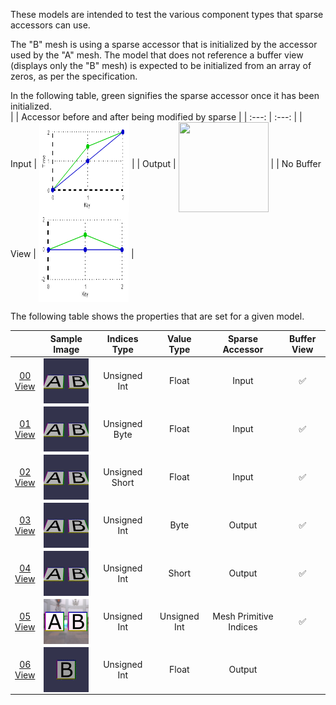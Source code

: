 These models are intended to test the various component types that sparse accessors can use.  

The "B" mesh is using a sparse accessor that is initialized by the accessor used by the "A" mesh.
The model that does not reference a buffer view (displays only the "B" mesh) is expected to be initialized from an array of zeros, as per the specification.  

In the following table, green signifies the sparse accessor once it has been initialized.  
|   | Accessor before and after being modified by sparse |
| :---: | :---: |
| Input | <img src="Figures/SparseAccessor_Input.png" height="144" width="144" align="middle"> |
| Output | <img src="Figures/SparseAccessor_OutputRotation.png" height="144" width="144" align="middle"> |
| No Buffer View | <img src="Figures/SparseAccessor_NoBufferView.png" height="144" width="144" align="middle"> |  

The following table shows the properties that are set for a given model.  

|   | Sample Image | Indices Type | Value Type | Sparse Accessor | Buffer View |
| :---: | :---: | :---: | :---: | :---: | :---: |
| [00](Accessor_SparseType_00.gltf)<br>[View](https://bghgary.github.io/glTF-Assets-Viewer/?type=Positive&folder=26&model=0) | [<img src="Figures/Thumbnails/Accessor_SparseType_00.gif" align="middle">](Figures/SampleImages/Accessor_SparseType_00.gif) | Unsigned Int | Float | Input | :white_check_mark: |
| [01](Accessor_SparseType_01.gltf)<br>[View](https://bghgary.github.io/glTF-Assets-Viewer/?type=Positive&folder=26&model=1) | [<img src="Figures/Thumbnails/Accessor_SparseType_01.gif" align="middle">](Figures/SampleImages/Accessor_SparseType_01.gif) | Unsigned Byte | Float | Input | :white_check_mark: |
| [02](Accessor_SparseType_02.gltf)<br>[View](https://bghgary.github.io/glTF-Assets-Viewer/?type=Positive&folder=26&model=2) | [<img src="Figures/Thumbnails/Accessor_SparseType_02.gif" align="middle">](Figures/SampleImages/Accessor_SparseType_02.gif) | Unsigned Short | Float | Input | :white_check_mark: |
| [03](Accessor_SparseType_03.gltf)<br>[View](https://bghgary.github.io/glTF-Assets-Viewer/?type=Positive&folder=26&model=3) | [<img src="Figures/Thumbnails/Accessor_SparseType_03.gif" align="middle">](Figures/SampleImages/Accessor_SparseType_03.gif) | Unsigned Int | Byte | Output | :white_check_mark: |
| [04](Accessor_SparseType_04.gltf)<br>[View](https://bghgary.github.io/glTF-Assets-Viewer/?type=Positive&folder=26&model=4) | [<img src="Figures/Thumbnails/Accessor_SparseType_04.gif" align="middle">](Figures/SampleImages/Accessor_SparseType_04.gif) | Unsigned Int | Short | Output | :white_check_mark: |
| [05](Accessor_SparseType_05.gltf)<br>[View](https://bghgary.github.io/glTF-Assets-Viewer/?type=Positive&folder=26&model=5) | [<img src="Figures/Thumbnails/Accessor_SparseType_05.png" align="middle">](Figures/SampleImages/Accessor_SparseType_05.png) | Unsigned Int | Unsigned Int | Mesh Primitive Indices | :white_check_mark: |
| [06](Accessor_SparseType_06.gltf)<br>[View](https://bghgary.github.io/glTF-Assets-Viewer/?type=Positive&folder=26&model=6) | [<img src="Figures/Thumbnails/Accessor_SparseType_06.gif" align="middle">](Figures/SampleImages/Accessor_SparseType_06.gif) | Unsigned Int | Float | Output |  |
 
